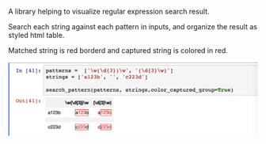 A library helping to visualize regular expression search result.

Search each string against each pattern in inputs, and organize the result as styled html table.

Matched string is red borderd and captured string is colored in red.

![](demo.png)


